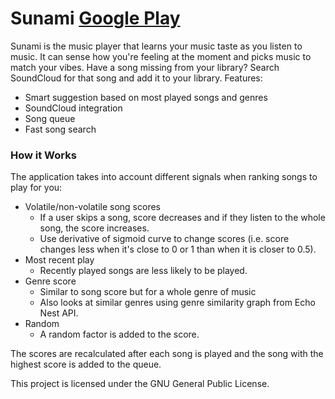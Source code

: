# Sunami [Google Play](https://play.google.com/store/apps/details?id=com.wojtechnology.sunami&hl=en)

Sunami is the music player that learns your music taste as you listen to music. It can sense how you're feeling at the moment and picks music to match your vibes. Have a song missing from your library? Search SoundCloud for that song and add it to your library.
Features:
- Smart suggestion based on most played songs and genres
- SoundCloud integration
- Song queue
- Fast song search

### How it Works
The application takes into account different signals when ranking songs to play for you:
- Volatile/non-volatile song scores
  - If a user skips a song, score decreases and if they listen to the whole song, the score increases.
  - Use derivative of sigmoid curve to change scores (i.e. score changes less when it's close to 0 or 1 than when it is closer to 0.5).
- Most recent play
  - Recently played songs are less likely to be played.
- Genre score
  - Similar to song score but for a whole genre of music
  - Also looks at similar genres using genre similarity graph from Echo Nest API.
- Random
  - A random factor is added to the score.

The scores are recalculated after each song is played and the song with the highest score is added to the queue.

This project is licensed under the GNU General Public License.
